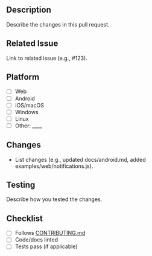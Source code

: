 ## Description
Describe the changes in this pull request.

## Related Issue
Link to related issue (e.g., #123).

## Platform
- [ ] Web
- [ ] Android
- [ ] iOS/macOS
- [ ] Windows
- [ ] Linux
- [ ] Other: ____

## Changes
- List changes (e.g., updated docs/android.md, added examples/web/notifications.js).

## Testing
Describe how you tested the changes.

## Checklist
- [ ] Follows [CONTRIBUTING.md](CONTRIBUTING.md)
- [ ] Code/docs linted
- [ ] Tests pass (if applicable)